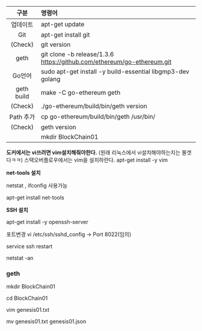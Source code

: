 |구분 |명령어|
|:----------:|:--|
|업데이트 |apt-get update|
|Git|apt-get install git|
| (Check)  |git version   |
|geth   |git clone -b release/1.3.6 https://github.com/ethereum/go-ethereum.git   |
|Go언어| sudo apt-get install -y build-essential libgmp3-dev golang|
| geth build |make -C go-ethereum geth|
| (Check)  |./go-ethereum/build/bin/geth version   |
|Path 추가|cp go-ethereum/build/bin/geth /usr/bin/|
|(Check)|geth version|
||mkdir BlockChain01|

**도커에서는 vi쓰려면 vim설치해줘야한다.**
(원래 리눅스에서 vi설치해야하는지는 몰겟다ㅋㅋ)
스택오버플로우에서는 vim을 설치하란다.
apt-get install -y vim

**net-tools 설치**

netstat , ifconfig 사용가능

apt-get install net-tools

**SSH 설치**

apt-get install -y openssh-server

포트변경 vi /etc/ssh/sshd_config -> Port 8022(임의)

service ssh restart

netstat -an


### geth

mkdir BlockChain01

cd BlockChain01

vim genesis01.txt

mv genesis01.txt genesis01.json
